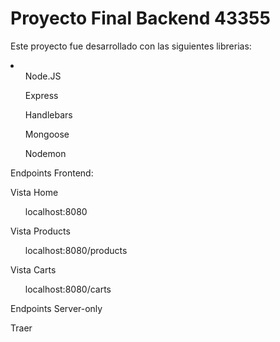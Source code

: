 <div>
<h1>Proyecto Final Backend 43355</h1>
<p> Este proyecto fue desarrollado con las siguientes librerias:</p>
    <li>
    <ul>Node.JS</ul>
    <ul>Express</ul>
    <ul>Handlebars</ul>
    <ul>Mongoose</ul>
    <ul>Nodemon</ul>
    </li>

<p> Endpoints Frontend:</p>
    <p>Vista Home</p>
<ul>localhost:8080</ul>
    <p> Vista Products</p>
        <ul>localhost:8080/products</ul>
    <p>Vista Carts</p>
<ul>localhost:8080/carts</ul>

<p>Endpoints Server-only</p>
    <p>Traer</p>
